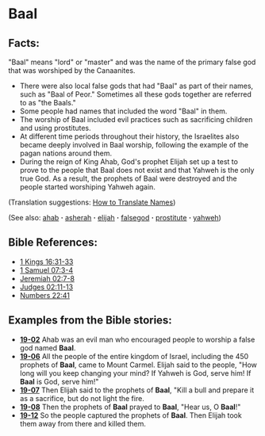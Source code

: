 # Baal #

## Facts: ##

"Baal" means "lord" or "master" and was the name of the primary false god that was worshiped by the Canaanites.

* There were also local false gods that had "Baal" as part of their names, such as "Baal of Peor." Sometimes all these gods together are referred to as "the Baals."
* Some people had names that included the word "Baal" in them.
* The worship of Baal included evil practices such as sacrificing children and using prostitutes.
* At different time periods throughout their history, the Israelites also became deeply involved in Baal worship, following the example of the pagan nations around them.
* During the reign of King Ahab, God's prophet Elijah set up a test to prove to the people that Baal does not exist and that Yahweh is the only true God. As a result, the prophets of Baal were destroyed and the people started worshiping Yahweh again.

(Translation suggestions: [How to Translate Names](https://git.door43.org/Door43/en-ta-translate-vol1/src/master/content/translate_names.md)) 

(See also: [ahab](../other/ahab.md) **·** [asherah](../other/asherah.md) **·** [elijah](../other/elijah.md) **·** [falsegod](../kt/falsegod.md) **·** [prostitute](../other/prostitute.md) **·** [yahweh](../kt/yahweh.md))

## Bible References: ##

* [1 Kings 16:31-33](https://door43.org/en/bible/notes/1ki/16/31)
* [1 Samuel 07:3-4](https://door43.org/en/bible/notes/1sa/07/03)
* [Jeremiah 02:7-8](https://door43.org/en/bible/notes/jer/02/07)
* [Judges 02:11-13](https://door43.org/en/bible/notes/jdg/02/11)
* [Numbers 22:41](https://door43.org/en/bible/notes/num/22/41)

## Examples from the Bible stories: ##

* __[19-02](https://door43.org/en/obs/notes/frames/19-02)__ Ahab was an evil man who encouraged people to worship a false god named __Baal__.
* __[19-06](https://door43.org/en/obs/notes/frames/19-06)__ All the people of the entire kingdom of Israel, including the 450 prophets of __Baal__, came to Mount Carmel. Elijah said to the people, "How long will you keep changing your mind? If Yahweh is God, serve him! If __Baal__  is God, serve him!"
* __[19-07](https://door43.org/en/obs/notes/frames/19-07)__ Then Elijah said to the prophets of __Baal__, "Kill a bull and prepare it as a sacrifice, but do not light the fire.
* __[19-08](https://door43.org/en/obs/notes/frames/19-08)__ Then the prophets of __Baal__  prayed to __Baal__, "Hear us, O __Baal__!"
* __[19-12](https://door43.org/en/obs/notes/frames/19-12)__ So the people captured the prophets of __Baal__. Then Elijah took them away from there and killed them.

 


